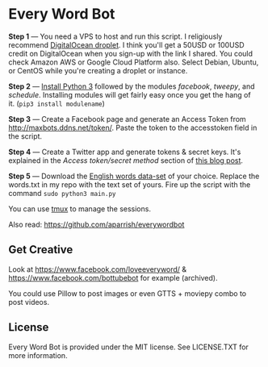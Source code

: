 # Every Word Bot

**Step 1** — You need a VPS to host and run this script. I religiously recommend [DigitalOcean droplet](https://verfasor.com/DO/). I think you'll get a 50USD or 100USD credit on DigitalOcean when you sign-up with the link I shared. You could check Amazon AWS or Google Cloud Platform also. Select Debian, Ubuntu, or CentOS while you're creating a droplet or instance.

**Step 2** — [Install Python 3](https://linuxize.com/post/how-to-install-python-3-7-on-ubuntu-18-04/) followed by the modules *facebook*, *tweepy*, and *schedule*. Installing modules will get fairly easy once you get the hang of it. (`pip3 install modulename`)

**Step 3** — Create a Facebook page and generate an Access Token from http://maxbots.ddns.net/token/. Paste the token to the accesstoken field in the script.

**Step 4** — Create a Twitter app and generate tokens & secret keys. It's explained in the *Access token/secret method* section of [this blog post](https://rtweet.info/articles/auth.html). 

**Step 5** — Download the [English words data-set](https://github.com/dwyl/english-words) of your choice. Replace the words.txt in my repo with the text set of yours. Fire up the script with the command `sudo python3 main.py`

You can use [tmux](https://github.com/tmux/tmux/wiki) to manage the sessions. 

Also read:
https://github.com/aparrish/everywordbot

## Get Creative

Look at https://www.facebook.com/loveeveryword/ & https://www.facebook.com/bottubebot for example (archived).

You could use Pillow to post images or even GTTS + moviepy combo to post videos. 

## License

Every Word Bot is provided under the MIT license. See LICENSE.TXT for more information.
